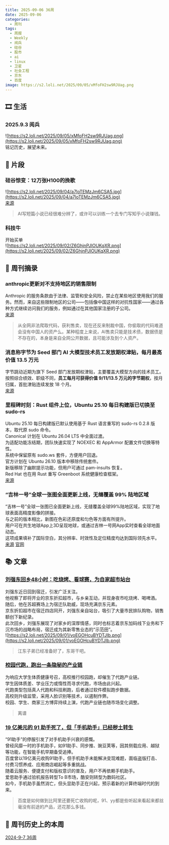 ```yaml
---
title: 2025-09-06 36周
date: 2025-09-06
categories:
  - 周刊
tags:
  - 周报
  - Weekly
  - 阅兵
  - 硅谷
  - 股市
  - ai
  - linux
  - 卫星
  - 社会工程
  - 京东
  - 百度
image: https://s2.loli.net/2025/09/05/xMfoFH2sw9RJUag.png
---
```

## 🎞️ 生活
### 2025.9.3 阅兵
![https://s2.loli.net/2025/09/05/xMfoFH2sw9RJUag.png](https://s2.loli.net/2025/09/05/xMfoFH2sw9RJUag.png)  
铭记历史，展望未来。

## 💭 片段
### 硅谷惊变：12万张H100的挽歌
![https://s2.loli.net/2025/09/04/a7loTEMzJm6CSA5.jpg](https://s2.loli.net/2025/09/04/a7loTEMzJm6CSA5.jpg)  
[来源](https://x.com/dotey/status/1963364390901596458)
> AI写短篇小说已经很难分辨了，或许可以训练一个去专门写知乎小说赚钱。

### 科技牛
开始买单  
![https://s2.loli.net/2025/09/02/Z6GhjnPJIOUKqXR.png](https://s2.loli.net/2025/09/02/Z6GhjnPJIOUKqXR.png)

## 📰 周刊摘录
### anthropic更新对不支持地区的销售限制
Anthropic 的服务条款由于法律、监管和安全风险，禁止在某些地区使用我们的服务。然而，来自这些限制地区的公司——包括像中国这样的对抗性国家——通过各种方式继续访问我们的服务，例如通过在其他国家注册的子公司。  
[来源](https://www.anthropic.com/news/updating-restrictions-of-sales-to-unsupported-regions)
> 从全网非法爬取代码，获利售卖，现在还反来制裁中国，你偷取的代码难道会没有中国人的资产么。某种程度上来说，AI售卖只能是技术债，数据债是不存在的，本身是来自全网公开数据，且可能涉及到个人资产。

### 消息称字节为 Seed 部门 AI 大模型技术员工发放期权津贴，每月最高价值 13.5 万元
字节跳动近期为旗下 Seed 部门发放期权津贴，主要覆盖大模型方向的技术员工。按照综合绩效、职级不同，**员工每月可获得价值 9/11/13.5 万元的字节期权**，按月归属，首批津贴连续发放 18 个月。  
[来源](https://www.ithome.com/0/880/534.htm)

### 里程碑时刻：Rust 组件上位，Ubuntu 25.10 每日构建版已切换至 sudo-rs
Ubuntu 25.10 每日构建版已默认使用基于 Rust 语言重写的 sudo-rs 0.2.8 版本，取代原 sudo 命令。  
Canonical 计划在 Ubuntu 26.04 LTS 中全面过渡。  
为适配功能冻结期，团队快速实现了 NOEXEC 和 AppArmor 配置文件切换等特性。  
系统中保留原有 sudo.ws 套件，方便用户回退。  
官方计划在 Ubuntu 26.10 版本中移除传统套件。  
新版移除了幽默提示功能，但用户可通过 pam-insults 恢复。  
Red Hat 也在用 Rust 重写 Greenboot 系统健康检查框架。  
[来源](https://www.ithome.com/0/880/037.htm)


### “吉林一号”全球一张图全面更新上线，无缝覆盖 99% 陆地区域
“吉林一号”全球一张图已全面更新上线，无缝覆盖全球99%陆地区域，实现了地球表面高精度影像的拼接。  
与之前的版本相比，新图在色彩还原度和匀色等方面有所提升。  
用户可在共生地球App上3D呈现地球，或通过吉林一号网App实时查看全球地面动态。  
这项成果填补了国际空白，其分辨率、时效性及定位精度均达到国际领先水平。  
[来源](https://www.ithome.com/0/879/543.htm) [官网](https://earth.jl1.cn/author/)

## 📚 文章
### [刘强东回乡48小时：吃烧烤、看球赛，为自家超市站台](https://mp.weixin.qq.com/s?__biz=MzA4NTc3MDYyOQ==&mid=2651580599&idx=1&sn=c3c3c61b580e91e861c898aeb79db506&chksm=85799fa043034564646df56602192a4b55da96dc5a66550728d1601b5b290d50ee232159fca7#rd)
刘强东近日回到宿迁，引发广泛关注。  
他视察了即将开业的京东折扣超市，与乡亲互动，并现身夜市吃烧烤、喝啤酒。  
随后，他在苏超赛场上为宿迁队助威，现场充满京东元素。  
京东折扣超市在宿迁四店同开，刘强东亲自站台，吸引了大量市民排队购物，销售额创下新纪录。  
此次回乡，刘强东展现了对家乡的深厚情感，同时也标志着京东加码线下业务和下沉市场的战略布局，宿迁成为其新零售业态的“示范田”。  
![https://s2.loli.net/2025/09/01/voEGOHcuBYDTJIb.png](https://s2.loli.net/2025/09/01/voEGOHcuBYDTJIb.png)
> 江东子弟已经准备好了，东哥干吧。


### [校园代跑，跑出一条隐秘的产业链](https://mp.weixin.qq.com/s/uFQ1H7btfKRSjEcGkc84fg)
为响应大学生体质健康号召，高校推行校园跑，却催生了代跑产业链。  
学生因体质差、学业压力或惰性而寻求代跑，市场由此兴起。  
代跑类型包括真人代跑和科技刷跑，后者通过软件模拟跑步数据。  
高校则升级监管，采用人脸识别等技术，以遏制作弊。  
校园、学生、商家三方博弈持续上演，代跑产业链也随市场变化调整。
> 离谱

### [19 亿美元的 91 助手死了，但「手机助手」已经秽土转生](https://mp.weixin.qq.com/s/lxVjjnndf_LCIALLt43fBQ)
“91助手”的停服引发了对手机助手兴衰的感慨。  
曾经风靡一时的手机助手，如91助手、同步推、豌豆荚等，因其侧载应用、越狱等功能，在智能手机早期备受追捧。  
百度曾以19亿美元收购91助手，但手机助手未能解决变现难题，面临盗版打击、付费习惯养成、应用商店崛起等多重挑战。  
随着云服务、便捷支付和版权意识的普及，用户不再依赖手机助手。  
爱思助手通过验机报告转型To B市场，酷安则转型为数码社区。  
如今，手机助手虽然消亡，但头显助手正在兴起，预示着新的计算终端时代的到来。
> 百度是如何做到比阿里还要死亡收购的呢，91、yy都是些听起来看起来都丝毫没有前途的产品，还花那么多钱。

## 📜 周刊历史上的本周
[2024-9-7 36周](https://2han99siegward.github.io/posts/2024W36/)

